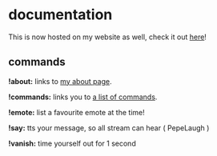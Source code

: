 # documentation

This is now hosted on my website as well, check it out [here](https://oicleevan.github.io/stylisbot/home.html)!

## commands
**!about:** links to [my about page](https://tinyurl.com/39yyts7b).

**!commands:** links you to [a list of commands](https://tinyurl.com/2r3wzxy2).

**!emote:** list a favourite emote at the time!

**!say:** tts your message, so all stream can hear ( PepeLaugh )

**!vanish:** time yourself out for 1 second